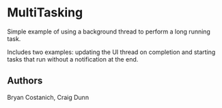 MultiTasking
========

Simple example of using a background thread to perform a long running task.

Includes two examples: updating the UI thread on completion and starting tasks that run without a notification at the end.

Authors
-------

Bryan Costanich, Craig Dunn